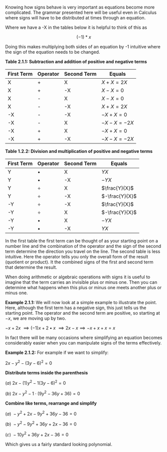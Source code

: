  Knowing how signs behave is very important as equations become more complicated. The grammar presented here will be useful even in Calculus where signs will have to be distributed at times through an equation.

Where we have a -X in the tables below it is helpful to think of this as

$$
(-1) * x
$$

Doing this makes multiplying both sides of an equation by -1 intuitive where the sign of the equation needs to be changed.

**Table 2.1.1: Subtraction and addition of positive and negative terms**

|First Term|Operator|Second Term|Equals|
|----|----|----|----|
|X|+|X|$X+X = 2X$|
|X|+|-X|$X-X = 0$|
|X|-| X|$X-X = 0$|
|X|-| -X|$X+X=2X$|
|-X| -|-X|$-X+X=0$|
|-X| -|X|$-X-X=-2X$|
|-X|+| X|$-X+X = 0$|
|-X|+| -X|$-X-X = -2X$|

**Table 1.2.2: Division and multiplication of positive and negative terms**

|First Term|Operator|Second Term|Equals|
|----|----|----|----|
|Y|•|X|$YX$|
|Y|•|-X|$-YX$|
|Y|÷|X|$\frac{Y}{X}$|
|Y|÷|-X|$-\frac{Y}{X}$|
|-Y|÷|-X|$\frac{Y}{X}$|
|-Y|÷|X|$-\frac{Y}{X}$|
|-Y|•|X|$-YX$|
|-Y|•|-X|$YX$|

In the first table the first term can be thought of as your starting point on a number line and the combination of the operator and the sign of the second term determine the direction you travel on the line. The second table is less intuitive. Here the operator tells you only the overall form of the result (quotient or product). It the combined signs of the first and second term that determine the result.

When doing arithmetic or algebraic operations with signs it is useful to imagine that the term carries an invisible plus or minus one. Then you can determine what happens when this plus or minus one meets another plus or minus one.

**Example 2.1.1:**
We will now look at a simple example to illustrate the point. Here, although the first term has a negative sign, this just tells us the starting point. The operator and the second term are positive, so starting at $-x$, we are moving up by two.

$-x+2x\ \implies (-1)x+2•x\ \implies  2x-x \implies -x+x+x =x$

In fact there will be many occasions where simplifying an equation becomes considerably easier when you can manipulate signs of the terms effectively.

**Example 2.1.2:**
For example if we want to simplify:

$2x - y^2 - (3y - 6)^2 = 0$

**Distribute terms inside the parenthesis**

$(a)\ 2x - (1)y^2 - 1(3y - 6)^2=0$

$(b)\ 2x - y^2 −1⋅(9y^2−36y+36)=0$

**Combine like terms, rearrange and simplify**

$(a)\ -y^2 +2x - 9y^2 + 36y - 36 = 0$

$(b)\ -y^2 - 9y^2 + 36y + 2x - 36 = 0$

$(c)\ -10y^2 + 36y + 2x - 36 = 0$

Which gives us a fairly standard looking polynomial.

